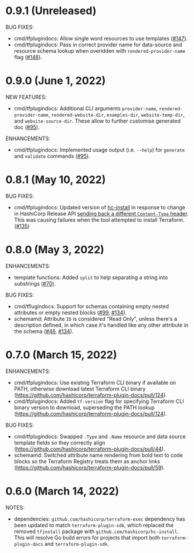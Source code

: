 # 0.9.1 (Unreleased)

BUG FIXES:

* cmd/tfplugindocs: Allow single word resources to use templates ([#147](https://github.com/hashicorp/terraform-plugin-docs/pull/147)).
* cmd/tfplugindocs: Pass in correct provider name for data-source and resource schema lookup when overidden with `rendered-provider-name` flag ([#148](https://github.com/hashicorp/terraform-plugin-docs/pull/148)).

# 0.9.0 (June 1, 2022)

NEW FEATURES:

* cmd/tfplugindocs: Additional CLI arguments `provider-name`, `rendered-provider-name`, `rendered-website-dir`, `examples-dir`, `website-temp-dir`, and `website-source-dir`. These allow to further customise generated doc ([#95](https://github.com/hashicorp/terraform-plugin-docs/pull/95)).

ENHANCEMENTS:

* cmd/tfplugindocs: Implemented usage output (i.e. `--help`) for `generate` and `validate` commands ([#95](https://github.com/hashicorp/terraform-plugin-docs/pull/95)).

# 0.8.1 (May 10, 2022)

BUG FIXES:

* cmd/tfplugindocs: Updated version of [hc-install](github.com/hashicorp/hc-install) in response to change in HashiCorp Release API [sending back a different `Content-Type` header](https://github.com/hashicorp/hc-install/issues/56). This was causing failures when the tool attempted to install Terraform. ([#135](https://github.com/hashicorp/terraform-plugin-docs/issues/135))

# 0.8.0 (May 3, 2022)

ENHANCEMENTS:

* template functions: Added `split` to help separating a string into substrings ([#70](https://github.com/hashicorp/terraform-plugin-docs/pull/70)).

BUG FIXES:

* cmd/tflugindocs: Support for schemas containing empty nested attributes or empty nested blocks ([#99](https://github.com/hashicorp/terraform-plugin-docs/pull/99), [#134](https://github.com/hashicorp/terraform-plugin-docs/pull/134)).
* schemamd: Attribute `ID` is considered "Read Only", unless there's a description defined, in which case it's handled like any other attribute in the schema ([#46](https://github.com/hashicorp/terraform-plugin-docs/pull/46), [#134](https://github.com/hashicorp/terraform-plugin-docs/pull/134)).

# 0.7.0 (March 15, 2022)

ENHANCEMENTS:

* cmd/tfplugindocs: Use existing Terraform CLI binary if available on PATH, otherwise download latest Terraform CLI binary (https://github.com/hashicorp/terraform-plugin-docs/pull/124).
* cmd/tfplugindocs: Added `tf-version` flag for specifying Terraform CLI binary version to download, superseding the PATH lookup (https://github.com/hashicorp/terraform-plugin-docs/pull/124).

BUG FIXES:

* cmd/tfplugindocs: Swapped `.Type` and `.Name` resource and data source template fields so they correctly align (https://github.com/hashicorp/terraform-plugin-docs/pull/44).
* schemamd: Switched attribute name rendering from bold text to code blocks so the Terraform Registry treats them as anchor links (https://github.com/hashicorp/terraform-plugin-docs/pull/59).

# 0.6.0 (March 14, 2022)

NOTES:

* dependencies: `github.com/hashicorp/terraform-exec` dependency has been updated to match `terraform-plugin-sdk`, which replaced the removed `tfinstall` package with `github.com/hashicorp/hc-install`. This will resolve Go build errors for projects that import both `terraform-plugin-docs` and `terraform-plugin-sdk`.
